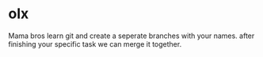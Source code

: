 # olx
Mama bros learn git and create a seperate branches with your names. after finishing your specific task we can merge it together.

